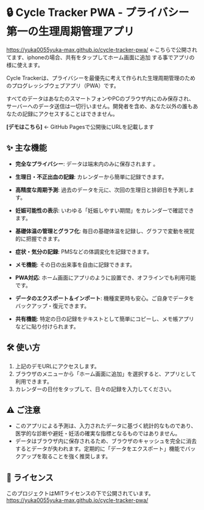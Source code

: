 # 🔒 Cycle Tracker PWA - プライバシー第一の生理周期管理アプリ

https://yuka0055yuka-max.github.io/cycle-tracker-pwa/ ←こちらで公開されてます、iphoneの場合、共有をタップしてホーム画面に追加
する事でアプリの様に使えます。

Cycle Trackerは、プライバシーを最優先に考えて作られた生理周期管理のためのプログレッシブウェブアプリ（PWA）です。

すべてのデータはあなたのスマートフォンやPCのブラウザ内にのみ保存され、サーバーへのデータ送信は一切行いません。開発者を含め、あなた以外の誰もあなたの記録にアクセスすることはできません。

**[デモはこちら]** ← GitHub Pagesで公開後にURLを記載します

## ✨ 主な機能

* **完全なプライバシー**: データは端末内のみに保存されます
。
* **生理日・不正出血の記録**: カレンダーから簡単に記録できます。

* **高精度な周期予測**: 過去のデータを元に、次回の生理日と排卵日を予測します。

* **妊娠可能性の表示**: いわゆる「妊娠しやすい期間」をカレンダーで確認できます。

* **基礎体温の管理とグラフ化**: 毎日の基礎体温を記録し、グラフで変動を視覚的に把握できます。

* **症状・気分の記録**: PMSなどの体調変化を記録できます。

* **メモ機能**: その日の出来事を自由に記録できます。

* **PWA対応**: ホーム画面にアプリのように設置でき、オフラインでも利用可能です。

* **データのエクスポート＆インポート**: 機種変更時も安心。ご自身でデータをバックアップ・復元できます。

* **共有機能**: 特定の日の記録をテキストとして簡単にコピーし、メモ帳アプリなどに貼り付けられます。

## 🛠️ 使い方

1.  上記のデモURLにアクセスします。
2.  ブラウザのメニューから「ホーム画面に追加」を選択すると、アプリとして利用できます。
3.  カレンダーの日付をタップして、日々の記録を入力してください。

## ⚠️ ご注意

* このアプリによる予測は、入力されたデータに基づく統計的なものであり、医学的な診断や避妊・妊活の確実な指標となるものではありません。
* データはブラウザ内に保存されるため、ブラウザのキャッシュを完全に消去するとデータが失われます。定期的に「データをエクスポート」機能でバックアップを取ることを強く推奨します。

## 📝 ライセンス


このプロジェクトはMITライセンスの下で公開されています。https://yuka0055yuka-max.github.io/cycle-tracker-pwa/

